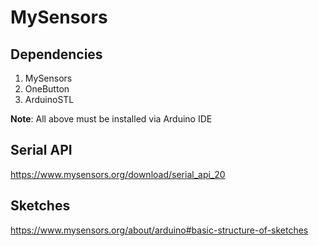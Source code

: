 # MySensors

## Dependencies

1. MySensors
2. OneButton
3. ArduinoSTL

**Note**: All above must be installed via Arduino IDE

## Serial API
https://www.mysensors.org/download/serial_api_20

## Sketches
https://www.mysensors.org/about/arduino#basic-structure-of-sketches